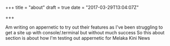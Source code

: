 +++
title = "about"
draft = true
date = "2017-03-29T13:04:07Z"

+++
Am writing on appernetic to try out their features as I've been struggling to get a site up with console/.terminal but without much success
So this about section is about how I'm testing out appernetic for Melaka Kini News
